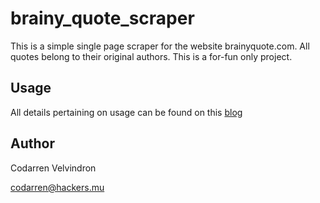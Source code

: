 # brainy_quote_scraper

This is a simple single page scraper for the website brainyquote.com.
All quotes belong to their original authors. This is a for-fun only project.

## Usage
All details pertaining on usage can be found on this [blog](https://codarren.com/2018/08/scraper-web-explanation-full-source-code/)

## Author 
Codarren Velvindron

codarren@hackers.mu

